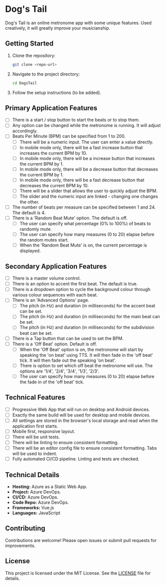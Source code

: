 # Dog's Tail

Dog's Tail is an online metronome app with some unique features. Used creatively, it will greatly improve your musicianship.

## Getting Started

1. Clone the repository:
   ```sh
   git clone <repo-url>
   ```
2. Navigate to the project directory:
   ```sh
   cd DogsTail
   ```
3. Follow the setup instructions (to be added).

## Primary Application Features
- [ ] There is a start / stop button to start the beats or to stop them.
- [ ] Any option can be changed while the metronome is running. It will adjust accordingly.
- [ ] Beats Per Minute (BPM) can be specified from 1 to 200.
  - [ ] There will be a numeric input. The user can enter a value directly.
  - [ ] In mobile mode only, there will be a fast increase button that increases the current BPM by 10.
  - [ ] In mobile mode only, there will be a increase button that increases the current BPM by 1.
  - [ ] In mobile mode only, there will be a decrease button that decreases the current BPM by 1.
  - [ ] In mobile mode only, there will be a fast decrease button that decreases the current BPM by 10.
  - [ ] There will be a slider that allows the user to quickly adjust the BPM.
  - [ ] The slider and the numeric input are linked - changing one changes the other.
- [ ] The number of beats per measure can be specified between 1 and 24. The default is 4.
- [ ] There is a 'Random Beat Mute' option. The default is off.
  - [ ] The user can specify what percentage (0% to 100%) of beats to randomly mute.
  - [ ] The user can specify how many measures (0 to 20) elapse before the random mutes start.
  - [ ] When the 'Random Beat Mute' is on, the current percentage is displayed.

## Secondary Application Features
- [ ] There is a master volume control.
- [ ] There is an option to accent the first beat. The default is true.
- [ ] There is a dropdown option to cycle the background colour through various colour sequences with each beat.
- [ ] There is an 'Advanced Options' page.
  - [ ] The pitch (in Hz) and duration (in milliseconds) for the accent beat can be set.
  - [ ] The pitch (in Hz) and duration (in milliseconds) for the main beat can be set.
  - [ ] The pitch (in Hz) and duration (in milliseconds) for the subdivision beat can be set.
- [ ] There is a Tap button that can be used to set the BPM.
- [ ] There is a 'Off Beat' option. Default is off.
  - [ ] When the 'Off Beat' option is on, the metronome will start by speaking the 'on beat' using TTS. It will then fade in the 'off beat' tick. It will then fade out the speaking 'on beat'.
  - [ ] There is option to set which off beat the metronome will use. The options are '1/4', '2/4', '3/4', '1/3', '2/3'.
  - [ ] The user can specify how many measures (0 to 20) elapse before the fade in of the 'off beat' tick.

## Technical Features
- [ ] Progressive Web App that will run on desktop and Android devices.
- [ ] Exactly the same build will be used for desktop and mobile devices.
- [ ] All settings are stored in the browser's local storage and read when the application first starts.
- [ ] Mobile first, responsive layout.
- [ ] There will be unit tests.
- [ ] There will be linting to ensure consistent formatting.
- [ ] There will be an editor config file to ensure consistent formatting. Tabs will be used to indent.
- [ ] Fully automated CI/CD pipeline. Linting and tests are checked.

## Technical Details

- **Hosting:** Azure as a Static Web App.
- **Project:** Azure DevOps.
- **CI/CD:** Azure DevOps.
- **Code Repo:** Azure DevOps.
- **Frameworks:** Vue.js
- **Languages:** JavaScript

## Contributing
Contributions are welcome! Please open issues or submit pull requests for improvements.

## License


This project is licensed under the MIT License. See the [LICENSE](./LICENSE) file for details.
